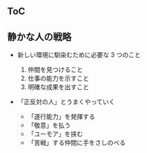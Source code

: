 ## ToC

## 静かな人の戦略

- 新しい環境に馴染むために必要な 3 つのこと

  1. 仲間を見つけること
  1. 仕事の能力を示すこと
  1. 明確な成果を出すこと

- 「正反対の人」とうまくやっていく
  - 「遂行能力」を発揮する
  - 「敬意」を払う
  - 「ユーモア」を挟む
  - 「苦戦」する仲間に手をさしのべる
